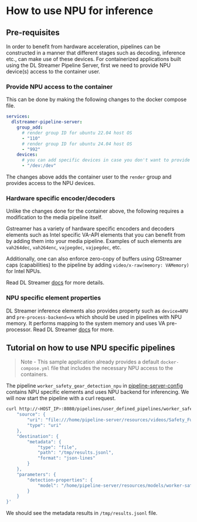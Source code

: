 # How to use NPU for inference

## Pre-requisites
In order to benefit from hardware acceleration, pipelines can be constructed in a manner that different stages such as decoding, inference etc., can make use of these devices.
For containerized applications built using the DL Streamer Pipeline Server, first we need to provide NPU device(s) access to the container user.

### Provide NPU access to the container
This can be done by making the following changes to the docker compose file.

```yaml
services:
  dlstreamer-pipeline-server:
    group_add:
      # render group ID for ubuntu 22.04 host OS
      - "110"
      # render group ID for ubuntu 24.04 host OS
      - "992"
    devices:
      # you can add specific devices in case you don't want to provide access to all like below.
      - "/dev:/dev"
```
The changes above adds the container user to the `render` group and provides access to the NPU devices.

### Hardware specific encoder/decoders
Unlike the changes done for the container above, the following requires a modification to the media pipeline itself.

Gstreamer has a variety of hardware specific encoders and decoders elements such as Intel specific VA-API elements that you can benefit from by adding them into your media pipeline. Examples of such elements are `vah264dec`, `vah264enc`, `vajpegdec`, `vajpegdec`, etc.

Additionally, one can also enforce zero-copy of buffers using GStreamer caps (capabilities) to the pipeline by adding `video/x-raw(memory: VAMemory)` for Intel NPUs.

Read DL Streamer [docs](https://dlstreamer.github.io/dev_guide/gpu_device_selection.html) for more details.

### NPU specific element properties
DL Streamer inference elements also provides property such as `device=NPU` and `pre-process-backend=va` which should be used in pipelines with NPU memory. It performs mapping to the system memory and uses VA pre-processor. Read DL Streamer [docs](https://dlstreamer.github.io/dev_guide/model_preparation.html#model-pre-and-post-processing) for more.

## Tutorial on how to use NPU specific pipelines

> Note - This sample application already provides a default `docker-compose.yml` file that includes the necessary NPU access to the containers.

The pipeline `worker_safety_gear_detection_npu` in [pipeline-server-config](../../configs/pipeline-server-config.json) contains NPU specific elements and uses NPU backend for inferencing. We will now start the pipeline with a curl request.

```sh
curl http://<HOST_IP>:8080/pipelines/user_defined_pipelines/worker_safety_gear_detection_npu -X POST -H 'Content-Type: application/json' -d '{
    "source": {
        "uri": "file:///home/pipeline-server/resources/videos/Safety_Full_Hat_and_Vest.avi",
        "type": "uri"
    },
    "destination": {
        "metadata": {
            "type": "file",
            "path": "/tmp/results.jsonl",
            "format": "json-lines"
        }
    },
    "parameters": {
        "detection-properties": {
            "model": "/home/pipeline-server/resources/models/worker-safety-gear-detection/deployment/Detection/model/model.xml"
        }
    }
}'
```

We should see the metadata results in `/tmp/results.jsonl` file.